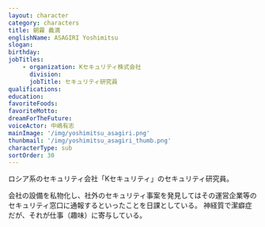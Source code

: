 ```yaml
---
layout: character
category: characters
title: 朝霧 義満
englishName: ASAGIRI Yoshimitsu
slogan: 
birthday: 
jobTitles:
    - organization: Kセキュリティ株式会社
      division: 
      jobTitle: セキュリティ研究員
qualifications:
education: 
favoriteFoods:
favoriteMotto: 
dreamForTheFuture: 
voiceActor: 中嶋有志
mainImage: '/img/yoshimitsu_asagiri.png'
thunbmail: '/img/yoshimitsu_asagiri_thumb.png'
characterType: sub
sortOrder: 30
---
```


ロシア系のセキュリティ会社「Kセキュリティ」のセキュリティ研究員。

会社の設備を私物化し、社外のセキュリティ事案を発見してはその運営企業等のセキュリティ窓口に通報するといったことを日課としている。
神経質で潔癖症だが、それが仕事（趣味）に寄与している。

